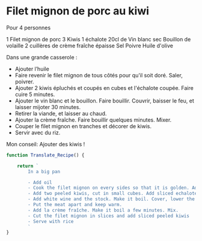 # Filet mignon de porc au kiwi 

Pour 4 personnes

1 Filet mignon de porc
3 Kiwis
1 échalote
20cl de Vin blanc sec
Bouillon de volaille
2 cuillères de crème fraîche épaisse
Sel Poivre
Huile d'olive

Dans une grande casserole :

- Ajouter l’huile
- Faire revenir le filet mignon de tous côtés pour qu'il soit doré. Saler, poivrer. 
- Ajouter 2 kiwis épluchés et coupés en cubes et l'échalote coupée. Faire cuire 5 minutes. 
- Ajouter le vin blanc et le bouillon. Faire bouillir. Couvrir, baisser le feu, et laisser mijoter 30 minutes.
- Retirer la viande, et laisser au chaud.
- Ajouter la crème fraîche. Faire bouillir quelques minutes. Mixer.
- Couper le filet mignon en tranches et décorer de kiwis.
- Servir avec du riz.

Mon conseil:
Ajouter des kiwis !

```javascript
function Translate_Recipe() {

    return `
        In a big pan

        - Add oil
        - Cook the filet mignon on every sides so that it is golden. Add salt and pepper.
        - Add two peeled kiwis, cut in small cubes. Add sliced echalote. Cook 5 minutes.
        - Add white wine and the stock. Make it boil. Cover, lower the fire, let simmer for 30 minutes.
        - Put the meat apart and keep warm.
        - Add la crème fraîche. Make it boil a few minutes. Mix.
        - Cut the filet mignon in slices and add sliced peeled kiwis
        - Serve with rice
        `
}
```